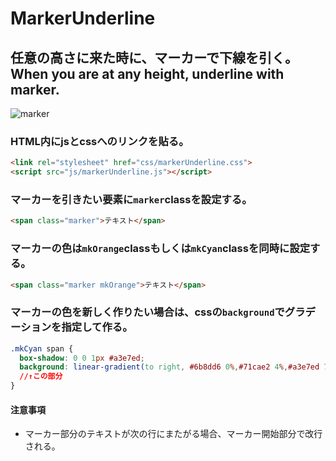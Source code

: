 # MarkerUnderline



## 任意の高さに来た時に、マーカーで下線を引く。When you are at any height, underline with marker.
![marker](https://user-images.githubusercontent.com/55526837/65664253-ec30e900-e073-11e9-91fc-2886fa9846c5.gif)


### HTML内にjsとcssへのリンクを貼る。

```HTML
<link rel="stylesheet" href="css/markerUnderline.css">
<script src="js/markerUnderline.js"></script>
```


### マーカーを引きたい要素に`marker`classを設定する。

```HTML
<span class="marker">テキスト</span>
```


### マーカーの色は`mkOrange`classもしくは`mkCyan`classを同時に設定する。

```HTML
<span class="marker mkOrange">テキスト</span>
```

### マーカーの色を新しく作りたい場合は、cssの`background`でグラデーションを指定して作る。

```CSS
.mkCyan span {
  box-shadow: 0 0 1px #a3e7ed;
  background: linear-gradient(to right, #6b8dd6 0%,#71cae2 4%,#a3e7ed 71%,#71cae2 91%,#71cae2 100%);
  //↑この部分
}
```

#### 注意事項

* マーカー部分のテキストが次の行にまたがる場合、マーカー開始部分で改行される。
